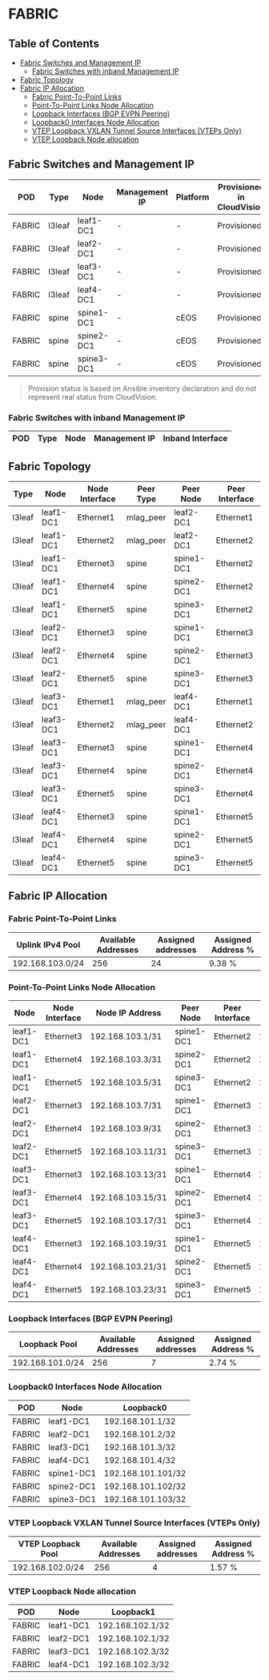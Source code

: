 # FABRIC

## Table of Contents

- [Fabric Switches and Management IP](#fabric-switches-and-management-ip)
  - [Fabric Switches with inband Management IP](#fabric-switches-with-inband-management-ip)
- [Fabric Topology](#fabric-topology)
- [Fabric IP Allocation](#fabric-ip-allocation)
  - [Fabric Point-To-Point Links](#fabric-point-to-point-links)
  - [Point-To-Point Links Node Allocation](#point-to-point-links-node-allocation)
  - [Loopback Interfaces (BGP EVPN Peering)](#loopback-interfaces-bgp-evpn-peering)
  - [Loopback0 Interfaces Node Allocation](#loopback0-interfaces-node-allocation)
  - [VTEP Loopback VXLAN Tunnel Source Interfaces (VTEPs Only)](#vtep-loopback-vxlan-tunnel-source-interfaces-vteps-only)
  - [VTEP Loopback Node allocation](#vtep-loopback-node-allocation)

## Fabric Switches and Management IP

| POD | Type | Node | Management IP | Platform | Provisioned in CloudVision | Serial Number |
| --- | ---- | ---- | ------------- | -------- | -------------------------- | ------------- |
| FABRIC | l3leaf | leaf1-DC1 | - | - | Provisioned | - |
| FABRIC | l3leaf | leaf2-DC1 | - | - | Provisioned | - |
| FABRIC | l3leaf | leaf3-DC1 | - | - | Provisioned | - |
| FABRIC | l3leaf | leaf4-DC1 | - | - | Provisioned | - |
| FABRIC | spine | spine1-DC1 | - | cEOS | Provisioned | - |
| FABRIC | spine | spine2-DC1 | - | cEOS | Provisioned | - |
| FABRIC | spine | spine3-DC1 | - | cEOS | Provisioned | - |

> Provision status is based on Ansible inventory declaration and do not represent real status from CloudVision.

### Fabric Switches with inband Management IP

| POD | Type | Node | Management IP | Inband Interface |
| --- | ---- | ---- | ------------- | ---------------- |

## Fabric Topology

| Type | Node | Node Interface | Peer Type | Peer Node | Peer Interface |
| ---- | ---- | -------------- | --------- | ----------| -------------- |
| l3leaf | leaf1-DC1 | Ethernet1 | mlag_peer | leaf2-DC1 | Ethernet1 |
| l3leaf | leaf1-DC1 | Ethernet2 | mlag_peer | leaf2-DC1 | Ethernet2 |
| l3leaf | leaf1-DC1 | Ethernet3 | spine | spine1-DC1 | Ethernet2 |
| l3leaf | leaf1-DC1 | Ethernet4 | spine | spine2-DC1 | Ethernet2 |
| l3leaf | leaf1-DC1 | Ethernet5 | spine | spine3-DC1 | Ethernet2 |
| l3leaf | leaf2-DC1 | Ethernet3 | spine | spine1-DC1 | Ethernet3 |
| l3leaf | leaf2-DC1 | Ethernet4 | spine | spine2-DC1 | Ethernet3 |
| l3leaf | leaf2-DC1 | Ethernet5 | spine | spine3-DC1 | Ethernet3 |
| l3leaf | leaf3-DC1 | Ethernet1 | mlag_peer | leaf4-DC1 | Ethernet1 |
| l3leaf | leaf3-DC1 | Ethernet2 | mlag_peer | leaf4-DC1 | Ethernet2 |
| l3leaf | leaf3-DC1 | Ethernet3 | spine | spine1-DC1 | Ethernet4 |
| l3leaf | leaf3-DC1 | Ethernet4 | spine | spine2-DC1 | Ethernet4 |
| l3leaf | leaf3-DC1 | Ethernet5 | spine | spine3-DC1 | Ethernet4 |
| l3leaf | leaf4-DC1 | Ethernet3 | spine | spine1-DC1 | Ethernet5 |
| l3leaf | leaf4-DC1 | Ethernet4 | spine | spine2-DC1 | Ethernet5 |
| l3leaf | leaf4-DC1 | Ethernet5 | spine | spine3-DC1 | Ethernet5 |

## Fabric IP Allocation

### Fabric Point-To-Point Links

| Uplink IPv4 Pool | Available Addresses | Assigned addresses | Assigned Address % |
| ---------------- | ------------------- | ------------------ | ------------------ |
| 192.168.103.0/24 | 256 | 24 | 9.38 % |

### Point-To-Point Links Node Allocation

| Node | Node Interface | Node IP Address | Peer Node | Peer Interface | Peer IP Address |
| ---- | -------------- | --------------- | --------- | -------------- | --------------- |
| leaf1-DC1 | Ethernet3 | 192.168.103.1/31 | spine1-DC1 | Ethernet2 | 192.168.103.0/31 |
| leaf1-DC1 | Ethernet4 | 192.168.103.3/31 | spine2-DC1 | Ethernet2 | 192.168.103.2/31 |
| leaf1-DC1 | Ethernet5 | 192.168.103.5/31 | spine3-DC1 | Ethernet2 | 192.168.103.4/31 |
| leaf2-DC1 | Ethernet3 | 192.168.103.7/31 | spine1-DC1 | Ethernet3 | 192.168.103.6/31 |
| leaf2-DC1 | Ethernet4 | 192.168.103.9/31 | spine2-DC1 | Ethernet3 | 192.168.103.8/31 |
| leaf2-DC1 | Ethernet5 | 192.168.103.11/31 | spine3-DC1 | Ethernet3 | 192.168.103.10/31 |
| leaf3-DC1 | Ethernet3 | 192.168.103.13/31 | spine1-DC1 | Ethernet4 | 192.168.103.12/31 |
| leaf3-DC1 | Ethernet4 | 192.168.103.15/31 | spine2-DC1 | Ethernet4 | 192.168.103.14/31 |
| leaf3-DC1 | Ethernet5 | 192.168.103.17/31 | spine3-DC1 | Ethernet4 | 192.168.103.16/31 |
| leaf4-DC1 | Ethernet3 | 192.168.103.19/31 | spine1-DC1 | Ethernet5 | 192.168.103.18/31 |
| leaf4-DC1 | Ethernet4 | 192.168.103.21/31 | spine2-DC1 | Ethernet5 | 192.168.103.20/31 |
| leaf4-DC1 | Ethernet5 | 192.168.103.23/31 | spine3-DC1 | Ethernet5 | 192.168.103.22/31 |

### Loopback Interfaces (BGP EVPN Peering)

| Loopback Pool | Available Addresses | Assigned addresses | Assigned Address % |
| ------------- | ------------------- | ------------------ | ------------------ |
| 192.168.101.0/24 | 256 | 7 | 2.74 % |

### Loopback0 Interfaces Node Allocation

| POD | Node | Loopback0 |
| --- | ---- | --------- |
| FABRIC | leaf1-DC1 | 192.168.101.1/32 |
| FABRIC | leaf2-DC1 | 192.168.101.2/32 |
| FABRIC | leaf3-DC1 | 192.168.101.3/32 |
| FABRIC | leaf4-DC1 | 192.168.101.4/32 |
| FABRIC | spine1-DC1 | 192.168.101.101/32 |
| FABRIC | spine2-DC1 | 192.168.101.102/32 |
| FABRIC | spine3-DC1 | 192.168.101.103/32 |

### VTEP Loopback VXLAN Tunnel Source Interfaces (VTEPs Only)

| VTEP Loopback Pool | Available Addresses | Assigned addresses | Assigned Address % |
| --------------------- | ------------------- | ------------------ | ------------------ |
| 192.168.102.0/24 | 256 | 4 | 1.57 % |

### VTEP Loopback Node allocation

| POD | Node | Loopback1 |
| --- | ---- | --------- |
| FABRIC | leaf1-DC1 | 192.168.102.1/32 |
| FABRIC | leaf2-DC1 | 192.168.102.1/32 |
| FABRIC | leaf3-DC1 | 192.168.102.3/32 |
| FABRIC | leaf4-DC1 | 192.168.102.3/32 |
